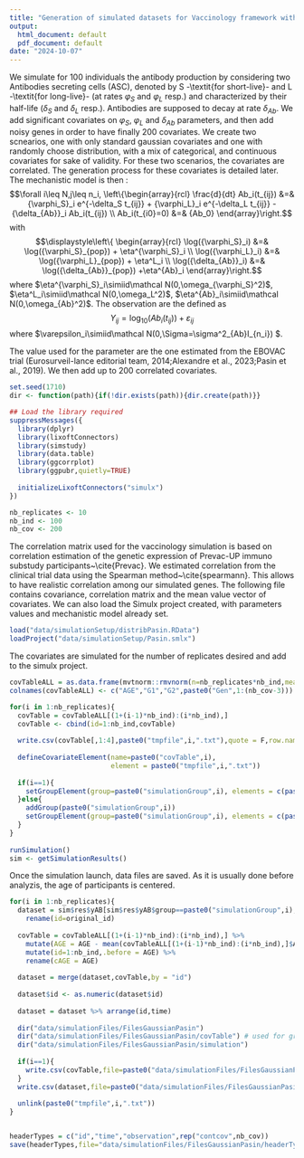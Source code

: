 ```yaml
---
title: "Generation of simulated datasets for Vaccinology framework with gaussian correlated covariates (Pasin et al., 2019)"
output:
  html_document: default
  pdf_document: default
date: "2024-10-07"
---
```



We simulate for 100 individuals the antibody production by considering two Antibodies secreting cells (ASC), denoted by S -\textit{for short-live}- and L -\textit{for long-live}- (at rates $\varphi_S$ and $\varphi_L$ resp.) and characterized by their half-life ($\delta_S$ and $\delta_L$ resp.). Antibodies are supposed to decay at rate $\delta_{Ab}$. We add significant covariates on $\varphi_S$, $\varphi_L$ and $\delta_{Ab}$ parameters, and then add noisy genes in order to have finally 200 covariates. We create two scnearios, one with only standard gaussian covariates and one with randomly choose distribution, with a mix of categorical, and continuous covariates for sake of validity. For these two scenarios, the covariates are correlated. The generation process for these covariates is detailed later. The mechanistic model is then : 
$$\forall i\leq N,j\leq n_i,   \left\{\begin{array}{rcl}
    \frac{d}{dt} Ab_i(t_{ij}) &=& {\varphi_S}_i e^{-\delta_S t_{ij}} + {\varphi_L}_i e^{-\delta_L t_{ij}} - {\delta_{Ab}}_i Ab_i(t_{ij}) \\
    Ab_i(t_{i0}=0) &=& {Ab_0}
\end{array}\right.$$
with 
$$\displaystyle\left\{
\begin{array}{rcl}
         \log({\varphi_S}_i) &=& \log({\varphi_S}_{pop}) + \eta^{\varphi_S}_i \\
         \log({\varphi_L}_i) &=& \log({\varphi_L}_{pop})  + \eta^L_i \\
         \log({\delta_{Ab}}_i) &=& \log({\delta_{Ab}}_{pop})   +\eta^{Ab}_i
    \end{array}\right.$$
where $\eta^{\varphi_S}_i\simiid\mathcal N(0,\omega_{\varphi_S}^2)$, $\eta^L_i\simiid\mathcal N(0,\omega_L^2)$, $\eta^{Ab}_i\simiid\mathcal N(0,\omega_{Ab}^2)$. The observation are the defined as 
$$ Y_{ij} = \log_{10}(Ab_i(t_{ij}))+\varepsilon_{ij}$$
where $\varepsilon_i\simiid\mathcal N(0,\Sigma=\sigma^2_{Ab}I_{n_i}) $.

The value used for the parameter are the one estimated from the EBOVAC trial (Eurosurveil-lance editorial team, 2014;Alexandre et al., 2023;Pasin et al., 2019). We then add up to 200 correlated covariates.



``` r
set.seed(1710)
dir <- function(path){if(!dir.exists(path)){dir.create(path)}}

## Load the library required 
suppressMessages({
  library(dplyr)
  library(lixoftConnectors)
  library(simstudy)
  library(data.table)
  library(ggcorrplot)
  library(ggpubr,quietly=TRUE)
  
  initializeLixoftConnectors("simulx")
})

nb_replicates <- 10
nb_ind <- 100
nb_cov <- 200
```

The correlation matrix used for the vaccinology simulation is based on correlation estimation of the genetic expression of Prevac-UP immuno substudy participants~\cite{Prevac}. We estimated correlation from the clinical trial data using the Spearman method~\cite{spearmann}. This allows to have realistic correlation among our simulated genes. The following file contains covariance, correlation matrix and the mean value vector of covariates. We can also load the Simulx project created, with parameters values and mechanistic model already set. 


``` r
load("data/simulationSetup/distribPasin.RData")
loadProject("data/simulationSetup/Pasin.smlx")
```

The covariates are simulated for the number of replicates desired and add to the simulx project.


``` r
covTableALL = as.data.frame(mvtnorm::rmvnorm(n=nb_replicates*nb_ind,mean=mu,sigma = genCovMat))
colnames(covTableALL) <- c("AGE","G1","G2",paste0("Gen",1:(nb_cov-3)))

for(i in 1:nb_replicates){
  covTable = covTableALL[(1+(i-1)*nb_ind):(i*nb_ind),]
  covTable <- cbind(id=1:nb_ind,covTable)
  
  write.csv(covTable[,1:4],paste0("tmpfile",i,".txt"),quote = F,row.names = F)
  
  defineCovariateElement(name=paste0("covTable",i),
                         element = paste0("tmpfile",i,".txt"))
  
  if(i==1){
    setGroupElement(group=paste0("simulationGroup",i), elements = c(paste0("covTable",i)))
  }else{
    addGroup(paste0("simulationGroup",i))
    setGroupElement(group=paste0("simulationGroup",i), elements = c(paste0("covTable",i)))
  }
}
  
runSimulation()
sim <- getSimulationResults()
```

Once the simulation launch, data files are saved. As it is usually done before analyzis, the age of participants is centered.


``` r
for(i in 1:nb_replicates){
  dataset = sim$res$yAB[sim$res$yAB$group==paste0("simulationGroup",i),c("original_id","time","yAB")] %>%
    rename(id=original_id)
  
  covTable = covTableALL[(1+(i-1)*nb_ind):(i*nb_ind),] %>% 
    mutate(AGE = AGE - mean(covTableALL[(1+(i-1)*nb_ind):(i*nb_ind),]$AGE)) %>%
    mutate(id=1:nb_ind,.before = AGE) %>%
    rename(cAGE = AGE)
  
  dataset = merge(dataset,covTable,by = "id")
  
  dataset$id <- as.numeric(dataset$id)
  
  dataset = dataset %>% arrange(id,time)
  
  dir("data/simulationFiles/FilesGaussianPasin")
  dir("data/simulationFiles/FilesGaussianPasin/covTable") # used for graphs so only need to save for first replicates 
  dir("data/simulationFiles/FilesGaussianPasin/simulation")
  
  if(i==1){
    write.csv(covTable,file=paste0("data/simulationFiles/FilesGaussianPasin/covTable/covTable_",i,".txt"),quote = F,row.names = F) 
  }
  write.csv(dataset,file=paste0("data/simulationFiles/FilesGaussianPasin/simulation/simulation_",i,".txt"),quote = F,row.names = F)
  
  unlink(paste0("tmpfile",i,".txt"))
}


headerTypes = c("id","time","observation",rep("contcov",nb_cov))
save(headerTypes,file="data/simulationFiles/FilesGaussianPasin/headerTypes.RData")
```
